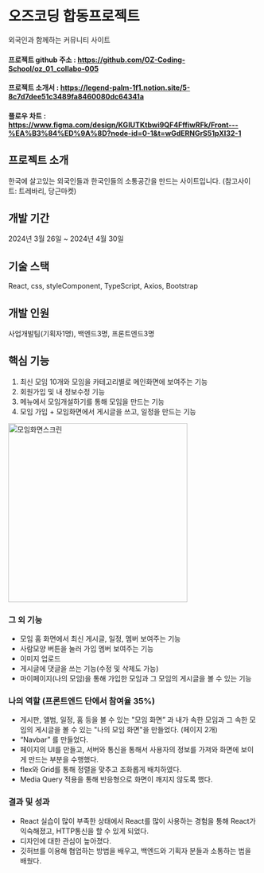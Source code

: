# 오즈코딩 합동프로젝트 
외국인과 함께하는 커뮤니티 사이트 
#### 프로젝트 github 주소 : <https://github.com/OZ-Coding-School/oz_01_collabo-005>
#### 프로젝트 소개서 : <https://legend-palm-1f1.notion.site/5-8c7d7dee51c3489fa8460080dc64341a>
#### 플로우 차트 : <https://www.figma.com/design/KGIUTKtbwi9QF4FffiwRFk/Front---%EA%B3%84%ED%9A%8D?node-id=0-1&t=wGdERNGrS51pXI32-1>


## 프로젝트 소개 
한국에 살고있는 외국인들과 한국인들의 소통공간을 만드는 사이트입니다. (참고사이트: 트레바리, 당근마켓)


## 개발 기간
2024년 3월 26일 ~ 2024년 4월 30일 

## 기술 스택 
React, css, styleComponent, TypeScript, Axios, Bootstrap


## 개발 인원 
사업개발팀(기획자1명), 백엔드3명, 프론트엔드3명

## 핵심 기능 
1. 최신 모임 10개와 모임을 카테고리별로 메인화면에 보여주는 기능
2. 회원가입 및 내 정보수정 기능
3. 메뉴에서 모임개설하기를 통해 모임을 만드는 기능
4. 모임 가입  + 모임화면에서 게시글을 쓰고, 일정을 만드는 기능
<img width="360" alt="모임화면스크린" src="https://github.com/choitoady/collaboration-Project/assets/153695936/bf339664-245e-45ac-af07-dfdd2409ea0e">

### 그 외 기능
- 모임 홈 화면에서 최신 게시글, 일정, 멤버 보여주는 기능    
- 사람모양 버튼을 눌러 가입 멤버 보여주는 기능   
- 이미지 업로드
- 게시글에 댓글을 쓰는 기능(수정 및 삭제도 가능) 
- 마이페이지(나의 모임)을 통해 가입한 모임과 그 모임의 게시글을 볼 수 있는 기능


### 나의 역할 (프론트엔드 단에서 참여율 35%)
- 게시판, 앨범, 일정, 홈 등을 볼 수 있는 "모임 화면” 과  내가 속한 모임과 그 속한 모임의 게시글을 볼 수 있는 "나의 모임 화면"을 만들었다. (페이지 2개)
- “Navbar” 를 만들었다.
-  페이지의 UI를 만들고, 서버와 통신을 통해서 사용자의 정보를 가져와 화면에 보이게 만드는 부분을 수행했다.
-  flex와 Grid를 통해 정렬을 맞추고 조화롭게 배치하였다.
-  Media Query 적용을 통해 반응형으로 화면이 깨지지 않도록 했다.


### 결과 및 성과 
- React 실습이 많이 부족한 상태에서 React를 많이 사용하는 경험을 통해 React가 익숙해졌고, HTTP통신을 할 수 있게 되었다.
- 디자인에 대한 관심이 높아졌다.
- 깃허브를 이용해 협업하는 방법을 배우고, 백엔드와 기획자 분들과 소통하는 법을 배웠다. 
